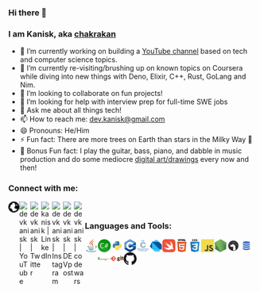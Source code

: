 ### Hi there 👋

### I am Kanisk, aka [chakrakan](https://github.com/chakrakan/)

- 🔭 I’m currently working on building a [YouTube channel](https://www.youtube.com/channel/UC1jjg1XRAuUZj7-Q48v7tFw) based on tech and computer science topics.
- 🌱 I’m currently re-visiting/brushing up on known topics on Coursera while diving into new things with Deno, Elixir, C++, Rust, GoLang and Nim. 
- 👯 I’m looking to collaborate on fun projects!
- 🤔 I’m looking for help with interview prep for full-time SWE jobs
- 💬 Ask me about all things tech!
- 📫 How to reach me: dev.kanisk@gmail.com
- 😄 Pronouns: He/Him
- ⚡ Fun fact: There are more trees on Earth than stars in the Milky Way 🌌
- 🎵 Bonus Fun fact: I play the guitar, bass, piano, and dabble in music production and do some mediocre [digital art/drawings](https://www.deviantart.com/kaniskc) every now and then!

### Connect with me:

[<img align="left" alt="kan.codes" width="22px" src="https://raw.githubusercontent.com/iconic/open-iconic/master/svg/globe.svg" />][website]
[<img align="left" alt="devkanisk | YouTube" width="22px" src="https://cdn.jsdelivr.net/npm/simple-icons@v3/icons/youtube.svg" />][youtube]
[<img align="left" alt="devkanisk | Twitter" width="22px" src="https://cdn.jsdelivr.net/npm/simple-icons@v3/icons/twitter.svg" />][twitter]
[<img align="left" alt="kanisk | LinkedIn" width="22px" src="https://cdn.jsdelivr.net/npm/simple-icons@v3/icons/linkedin.svg" />][linkedin]
[<img align="left" alt="devkanisk | Instagram" width="22px" src="https://cdn.jsdelivr.net/npm/simple-icons@v3/icons/instagram.svg" />][instagram]
[<img align="left" alt="devkanisk | DEVpost" src="https://d2fltix0v2e0sb.cloudfront.net/dev-badge.svg" alt="Kanisk's DEV Profile" width="22px">][devpost]
[<img align="left" alt="devkanisk | codewars" src="https://cdn.jsdelivr.net/npm/simple-icons@v3/icons/codewars.svg" alt="Kanisk's codewars profile" width="22px">][codewars]

<br />

### Languages and Tools:

<a href="#"><img align="left" alt="Java" width="26px" src="https://raw.githubusercontent.com/github/explore/80688e429a7d4ef2fca1e82350fe8e3517d3494d/topics/java/java.png" /></a>
<a href="#"><img align="left" alt="C#" width="26px" src="https://raw.githubusercontent.com/github/explore/80688e429a7d4ef2fca1e82350fe8e3517d3494d/topics/csharp/csharp.png" /></a>
<a href="#"><img align="left" alt="Python" width="26px" src="https://raw.githubusercontent.com/github/explore/80688e429a7d4ef2fca1e82350fe8e3517d3494d/topics/python/python.png" /></a>
<a href="#"><img align="left" alt="Cpp" width="26px" src="https://raw.githubusercontent.com/github/explore/80688e429a7d4ef2fca1e82350fe8e3517d3494d/topics/cpp/cpp.png" /></a>
<a href="#"><img align="left" alt="C" width="26px" src="https://raw.githubusercontent.com/github/explore/80688e429a7d4ef2fca1e82350fe8e3517d3494d/topics/c/c.png" /></a>
<a href="#"><img align="left" alt="Dart" width="26px" src="https://raw.githubusercontent.com/github/explore/80688e429a7d4ef2fca1e82350fe8e3517d3494d/topics/dart/dart.png" /></a>
<a href="#"><img align="left" alt="Swift" width="26px" src="https://raw.githubusercontent.com/github/explore/80688e429a7d4ef2fca1e82350fe8e3517d3494d/topics/swift/swift.png" /></a>
<a href="#"><img align="left" alt="HTML5" width="26px" src="https://raw.githubusercontent.com/github/explore/80688e429a7d4ef2fca1e82350fe8e3517d3494d/topics/html/html.png" /></a>
<a href="#"><img align="left" alt="CSS3" width="26px" src="https://raw.githubusercontent.com/github/explore/80688e429a7d4ef2fca1e82350fe8e3517d3494d/topics/css/css.png" /></a>
<a href="#"><img align="left" alt="JavaScript" width="26px" src="https://raw.githubusercontent.com/github/explore/80688e429a7d4ef2fca1e82350fe8e3517d3494d/topics/javascript/javascript.png" /></a>
<a href="#"><img align="left" alt="Node.js" width="26px" src="https://raw.githubusercontent.com/github/explore/80688e429a7d4ef2fca1e82350fe8e3517d3494d/topics/nodejs/nodejs.png" /></a>
<a href="#"><img align="left" alt="Deno" width="26px" src="https://raw.githubusercontent.com/github/explore/361e2821e2dea67711cde99c9c40ed357061cf27/topics/deno/deno.png" /></a>
<a href="#"><img align="left" alt="SQL" width="26px" src="https://raw.githubusercontent.com/github/explore/80688e429a7d4ef2fca1e82350fe8e3517d3494d/topics/sql/sql.png" /></a>
<a href="#"><img align="left" alt="MongoDB" width="26px" src="https://raw.githubusercontent.com/github/explore/80688e429a7d4ef2fca1e82350fe8e3517d3494d/topics/mongodb/mongodb.png" /></a>
<a href="#"><img align="left" alt="Git" width="26px" src="https://raw.githubusercontent.com/github/explore/80688e429a7d4ef2fca1e82350fe8e3517d3494d/topics/git/git.png" /></a>
<a href="#"><img align="left" alt="GitHub" width="26px" src="https://raw.githubusercontent.com/github/explore/78df643247d429f6cc873026c0622819ad797942/topics/github/github.png" /></a>

<br />
<br />

[website]: https://kan.codes
[twitter]: https://twitter.com/chakra_kan
[youtube]: https://www.youtube.com/channel/UC1jjg1XRAuUZj7-Q48v7tFw/
[instagram]: https://instagram.com/
[linkedin]: https://linkedin.com/in/kaniskc
[devpost]: https://dev.to/chakrakan
[codewars]: https://www.codewars.com/users/chakrakan
